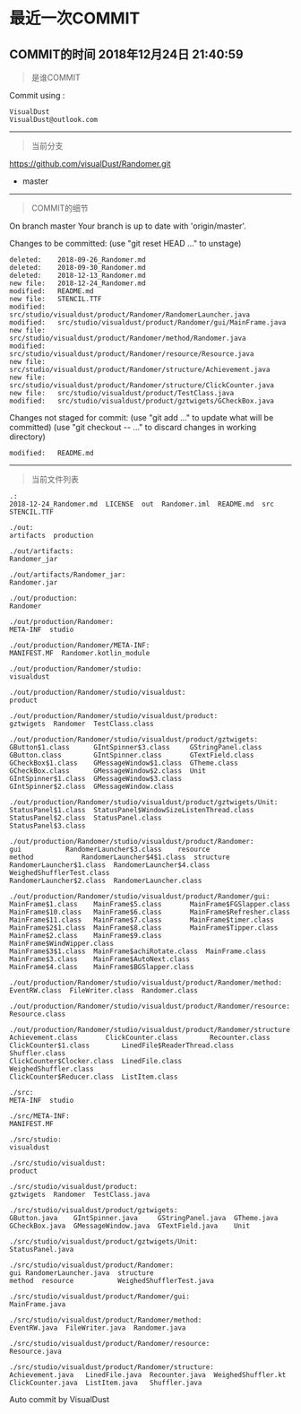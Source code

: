 

# 最近一次COMMIT

COMMIT的时间
2018年12月24日 21:40:59
---
> 是谁COMMIT

Commit using :
```
VisualDust
VisualDust@outlook.com
```
---
> 当前分支

https://github.com/visualDust/Randomer.git
* master

---
> COMMIT的细节

On branch master
Your branch is up to date with 'origin/master'.

Changes to be committed:
  (use "git reset HEAD <file>..." to unstage)

	deleted:    2018-09-26_Randomer.md
	deleted:    2018-09-30_Randomer.md
	deleted:    2018-12-13_Randomer.md
	new file:   2018-12-24_Randomer.md
	modified:   README.md
	new file:   STENCIL.TTF
	modified:   src/studio/visualdust/product/Randomer/RandomerLauncher.java
	modified:   src/studio/visualdust/product/Randomer/gui/MainFrame.java
	new file:   src/studio/visualdust/product/Randomer/method/Randomer.java
	modified:   src/studio/visualdust/product/Randomer/resource/Resource.java
	new file:   src/studio/visualdust/product/Randomer/structure/Achievement.java
	new file:   src/studio/visualdust/product/Randomer/structure/ClickCounter.java
	new file:   src/studio/visualdust/product/TestClass.java
	modified:   src/studio/visualdust/product/gztwigets/GCheckBox.java

Changes not staged for commit:
  (use "git add <file>..." to update what will be committed)
  (use "git checkout -- <file>..." to discard changes in working directory)

	modified:   README.md

---
> 当前文件列表

```
.:
2018-12-24_Randomer.md	LICENSE  out  Randomer.iml  README.md  src  STENCIL.TTF

./out:
artifacts  production

./out/artifacts:
Randomer_jar

./out/artifacts/Randomer_jar:
Randomer.jar

./out/production:
Randomer

./out/production/Randomer:
META-INF  studio

./out/production/Randomer/META-INF:
MANIFEST.MF  Randomer.kotlin_module

./out/production/Randomer/studio:
visualdust

./out/production/Randomer/studio/visualdust:
product

./out/production/Randomer/studio/visualdust/product:
gztwigets  Randomer  TestClass.class

./out/production/Randomer/studio/visualdust/product/gztwigets:
GButton$1.class      GIntSpinner$3.class     GStringPanel.class
GButton.class	     GIntSpinner.class	     GTextField.class
GCheckBox$1.class    GMessageWindow$1.class  GTheme.class
GCheckBox.class      GMessageWindow$2.class  Unit
GIntSpinner$1.class  GMessageWindow$3.class
GIntSpinner$2.class  GMessageWindow.class

./out/production/Randomer/studio/visualdust/product/gztwigets/Unit:
StatusPanel$1.class  StatusPanel$WindowSizeListenThread.class
StatusPanel$2.class  StatusPanel.class
StatusPanel$3.class

./out/production/Randomer/studio/visualdust/product/Randomer:
gui			  RandomerLauncher$3.class    resource
method			  RandomerLauncher$4$1.class  structure
RandomerLauncher$1.class  RandomerLauncher$4.class    WeighedShufflerTest.class
RandomerLauncher$2.class  RandomerLauncher.class

./out/production/Randomer/studio/visualdust/product/Randomer/gui:
MainFrame$1.class    MainFrame$5.class		 MainFrame$FGSlapper.class
MainFrame$10.class   MainFrame$6.class		 MainFrame$Refresher.class
MainFrame$11.class   MainFrame$7.class		 MainFrame$timer.class
MainFrame$2$1.class  MainFrame$8.class		 MainFrame$Tipper.class
MainFrame$2.class    MainFrame$9.class		 MainFrame$WindWipper.class
MainFrame$3$1.class  MainFrame$achiRotate.class  MainFrame.class
MainFrame$3.class    MainFrame$AutoNext.class
MainFrame$4.class    MainFrame$BGSlapper.class

./out/production/Randomer/studio/visualdust/product/Randomer/method:
EventRW.class  FileWriter.class  Randomer.class

./out/production/Randomer/studio/visualdust/product/Randomer/resource:
Resource.class

./out/production/Randomer/studio/visualdust/product/Randomer/structure:
Achievement.class	    ClickCounter.class		  Recounter.class
ClickCounter$1.class	    LinedFile$ReaderThread.class  Shuffler.class
ClickCounter$Clocker.class  LinedFile.class		  WeighedShuffler.class
ClickCounter$Reducer.class  ListItem.class

./src:
META-INF  studio

./src/META-INF:
MANIFEST.MF

./src/studio:
visualdust

./src/studio/visualdust:
product

./src/studio/visualdust/product:
gztwigets  Randomer  TestClass.java

./src/studio/visualdust/product/gztwigets:
GButton.java	GIntSpinner.java     GStringPanel.java	GTheme.java
GCheckBox.java	GMessageWindow.java  GTextField.java	Unit

./src/studio/visualdust/product/gztwigets/Unit:
StatusPanel.java

./src/studio/visualdust/product/Randomer:
gui	RandomerLauncher.java  structure
method	resource	       WeighedShufflerTest.java

./src/studio/visualdust/product/Randomer/gui:
MainFrame.java

./src/studio/visualdust/product/Randomer/method:
EventRW.java  FileWriter.java  Randomer.java

./src/studio/visualdust/product/Randomer/resource:
Resource.java

./src/studio/visualdust/product/Randomer/structure:
Achievement.java   LinedFile.java  Recounter.java  WeighedShuffler.kt
ClickCounter.java  ListItem.java   Shuffler.java
```

Auto commit by VisualDust
